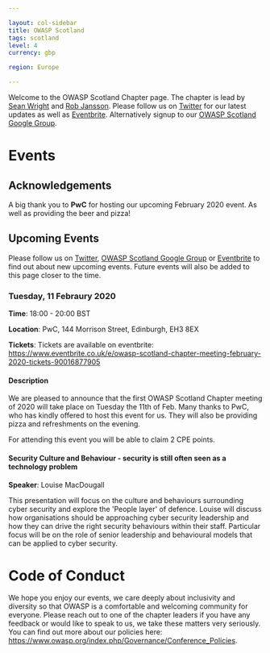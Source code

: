 ```yaml
---

layout: col-sidebar
title: OWASP Scotland
tags: scotland
level: 4
currency: gbp

region: Europe

---
```


Welcome to the OWASP Scotland Chapter page. The chapter is lead by <a href="mailto:sean.wright@owasp.org">Sean Wright</a> and <a href="mailto:rob.jansson@owasp.org">Rob Jansson</a>. Please follow us on [Twitter](https://twitter.com/OWASPScotland) for our latest updates as well as [Eventbrite](https://www.eventbrite.co.uk/o/owasp-scotland-12914448732). Alternatively signup to our [OWASP Scotland Google Group](https://groups.google.com/a/owasp.org/forum/#!forum/scotland-chapter).

# Events

## Acknowledgements
A big thank you to **PwC** for hosting our upcoming February 2020 event. As well as providing the beer and pizza!

## Upcoming Events
Please follow us on [Twitter](https://twitter.com/OWASPScotland), [OWASP Scotland Google Group](https://groups.google.com/a/owasp.org/forum/#!forum/scotland-chapter) or [Eventbrite](https://www.eventbrite.co.uk/o/owasp-scotland-12914448732) to find out about new upcoming events. Future events will also be added to this page closer to the time.

### Tuesday, 11 Febraury 2020
**Time**: 18:00 - 20:00 BST

**Location**:  PwC, 144 Morrison Street, Edinburgh, EH3 8EX

**Tickets**: Tickets are available on eventbrite: https://www.eventbrite.co.uk/e/owasp-scotland-chapter-meeting-february-2020-tickets-90016877905

#### Description
We are pleased to announce that the first OWASP Scotland Chapter meeting of 2020 will take place on Tuesday the 11th of Feb. Many thanks to PwC, who has kindly offered to host this event for us. They will also be providing pizza and refreshments on the evening.

For attending this event you will be able to claim 2 CPE points.

#### Security Culture and Behaviour - security is still often seen as a technology problem
**Speaker**: Louise MacDougall

This presentation will focus on the culture and behaviours surrounding cyber security and explore the 'People layer' of defence. Louise will discuss how organisations should be approaching cyber security leadership and how they can drive the right security behaviours within their staff. Particular focus will be on the role of senior leadership and behavioural models that can be applied to cyber security.

# Code of Conduct
We hope you enjoy our events, we care deeply about inclusivity and diversity so that OWASP is a comfortable and welcoming community for everyone. Please reach out to one of the chapter leaders if you have any feedback or would like to speak to us, we take these matters very seriously. You can find out more about our policies here: <https://www.owasp.org/index.php/Governance/Conference_Policies>.
